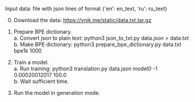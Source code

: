 Input data: file with json lines of format {'en': en_text, 'ru': ru_text}

0. Download the data: <a href="https://vnik.me/static/data.txt.tar.gz">https://vnik.me/static/data.txt.tar.gz</a><br>
1. Prepare BPE dictionary.<br>
 a. Convert json to plain text: python3 json_to_txt.py data.json > data.txt<br>
 b. Make BPE dictionary: python3 prepare_bpe_dictionary.py data.txt bpe1k 1000<br>

2. Train a model.<br>
 a. Run training: python3 translation.py data.json model0 -1 0.00020012017 100.0<br>
 b. Wait sufficient time.<br>

3. Run the model in generation mode.<br>


